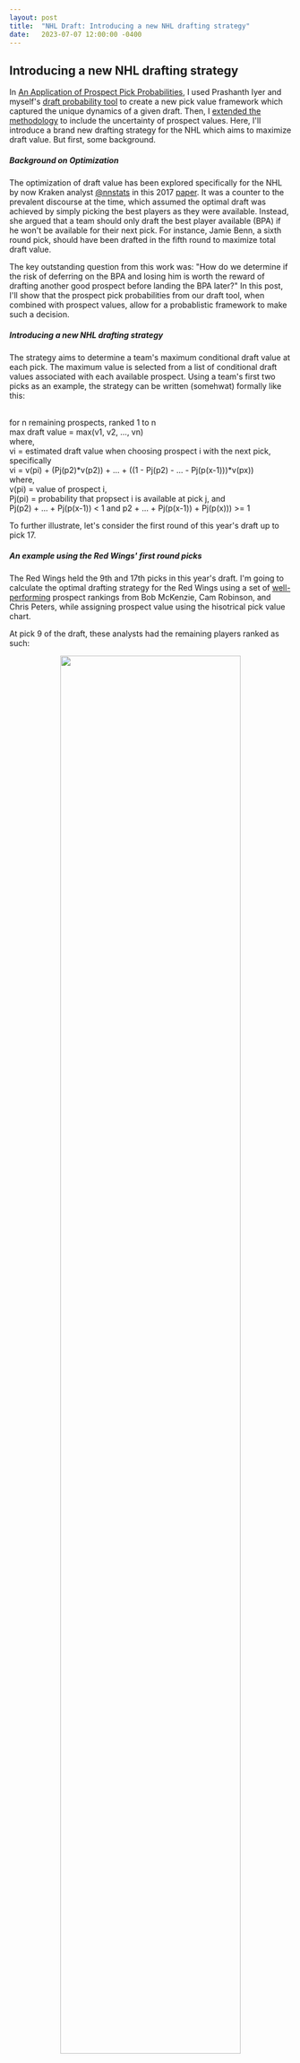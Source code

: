 ```yaml
---
layout: post
title:  "NHL Draft: Introducing a new NHL drafting strategy"
date:   2023-07-07 12:00:00 -0400
---
```

<head>
<!-- Google tag (gtag.js) -->
<script async src="https://www.googletagmanager.com/gtag/js?id=G-DGRHZS5DNM"></script>
<script>
  window.dataLayer = window.dataLayer || [];
  function gtag(){dataLayer.push(arguments);}
  gtag('js', new Date());

  gtag('config', 'G-DGRHZS5DNM');
</script>
</head>
<h2>Introducing a new NHL drafting strategy</h2>
<p>
In <a href="https://spazznolo.github.io/2023/06/20/draft-probabilities-3.html">An Application of Prospect Pick Probabilities</a>, I used Prashanth Iyer and myself's <a href="https://piyer97.shinyapps.io/NHLDraft2023/">draft probability tool</a> to create a new pick value framework which captured the unique dynamics of a given draft. Then, I <a href="https://spazznolo.github.io/2023/06/25/draft-probabilities-4.html">extended the methodology</a> to include the uncertainty of prospect values. Here, I'll introduce a brand new drafting strategy for the NHL which aims to maximize draft value. But first, some background.
<p>
<h5>Background on Optimization</h5>
The optimization of draft value has been explored specifically for the NHL by now Kraken analyst <a href="https://twitter.com/nnstats">@nnstats</a> in this 2017 <a href="https://www.statsportsconsulting.com/wp-content/uploads/Nandakumar_PerfectDraft-1.pdf">paper</a>. It was a counter to the prevalent discourse at the time, which assumed the optimal draft was achieved by simply picking the best players as they were available. Instead, she argued that a team should only draft the best player available (BPA) if he won't be available for their next pick. For instance, Jamie Benn, a sixth round pick, should have been drafted in the fifth round to maximize total draft value.
</p>
<p>
The key outstanding question from this work was: "How do we determine if the risk of deferring on the BPA and losing him is worth the reward of drafting another good prospect before landing the BPA later?" In this post, I'll show that the prospect pick probabilities from our draft tool, when combined with prospect values, allow for a probablistic framework to make such a decision.
</p>
<p>
<h5>Introducing a new NHL drafting strategy</h5>
The strategy aims to determine a team's maximum conditional draft value at each pick. The maximum value is selected from a list of conditional draft values associated with each available prospect. Using a team's first two picks as an example, the strategy can be written (somehwat) formally like this:
</p>
<br>
for n remaining prospects, ranked 1 to n<br>
max draft value = max(v1, v2, ..., vn)<br>
where,<br>
vi = estimated draft value when choosing prospect i with the next pick, specifically<br>
vi = v(pi) + (Pj(p2)*v(p2)) + ... + ((1 - Pj(p2) - ... - Pj(p(x-1)))*v(px))<br>
where,<br>
v(pi) = value of prospect i,<br>
Pj(pi) = probability that propsect i is available at pick j, and<br>
Pj(p2) + ... + Pj(p(x-1)) < 1 and p2 + ... + Pj(p(x-1)) + Pj(p(x))) >= 1<br>
<p>
To further illustrate, let's consider the first round of this year's draft up to pick 17.
</p>
<p>
<h5>An example using the Red Wings' first round picks</h5>
The Red Wings held the 9th and 17th picks in this year's draft. I'm going to calculate the optimal drafting strategy for the Red Wings using a set of <a href="https://twitter.com/spazznolo/status/1674392375018307585">well-performing</a> prospect rankings from Bob McKenzie, Cam Robinson, and Chris Peters, while assigning prospect value using the hisotrical pick value chart.
</p>
<p>
At pick 9 of the draft, these analysts had the remaining players ranked as such:
</p>
<p>
<div style="text-align: center"> <img src="https://spazznolo.github.io/figs/draft-probabilities-5-4.png" width="80%" length="200"/></div>
</p>
<p>
The question: "who should each analyst draft at 9 in order to maximize their expected draft value for picks 9 and 17?" To answer, we use the equation shown above, which requires: 1) the value of the prospect taken at 9, 2) the conditional probabilities of the remaining prospects being available at 17, and 3) the values of these remaining prospects. 
</p>
<p>
<div style="text-align: center"> <img src="https://spazznolo.github.io/figs/draft-probabilities-5-5.png" width="80%" length="200"/></div>
</p>
<p>
Here, McKenzie and Robinson should take the BPA to maximize conditional draft value, but Peters should defer and take his second BPA, Zach Benson.
</p>